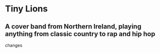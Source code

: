 # Tiny Lions


## A cover band from Northern Ireland, playing anything from classic country to rap and hip hop

changes

